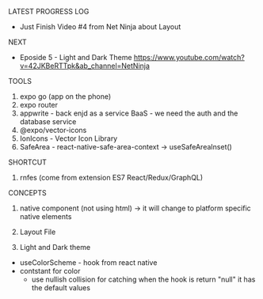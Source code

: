 LATEST PROGRESS LOG

- Just Finish Video #4 from Net Ninja about Layout

NEXT

- Eposide 5 - Light and Dark Theme
  https://www.youtube.com/watch?v=42JKBeRTTpk&ab_channel=NetNinja

TOOLS

1. expo go (app on the phone)
2. expo router
3. appwrite - back enjd as a service BaaS - we need the auth and the database service
4. @expo/vector-icons
5. IonIcons - Vector Icon Library
6. SafeArea - react-native-safe-area-context -> useSafeAreaInset()

SHORTCUT

1. rnfes (come from extension ES7 React/Redux/GraphQL)

CONCEPTS

1. native component (not using html) -> it will change to platform specific native elements

2. Layout File

3. Light and Dark theme

- useColorScheme - hook from react native
- contstant for color
  - use nullish collision for catching when the hook is return "null" it has the default values
